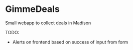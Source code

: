 # GimmeDeals
Small webapp to collect deals in Madison


TODO:
* Alerts on frontend based on success of input from form
